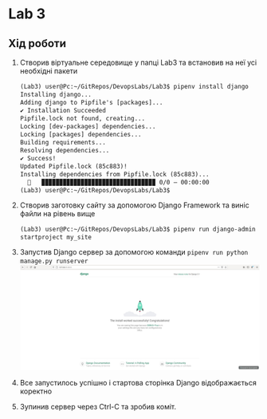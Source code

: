 # Lab 3
## Хід роботи
1. Створив віртуальне середовище у папці Lab3 та встановив на неї усі необхідні пакети
            
       (Lab3) user@Pc:~/GitRepos/DevopsLabs/Lab3$ pipenv install django
       Installing django...
       Adding django to Pipfile's [packages]...
       ✔ Installation Succeeded 
       Pipfile.lock not found, creating...
       Locking [dev-packages] dependencies...
       Locking [packages] dependencies...
       Building requirements...
       Resolving dependencies...
       ✔ Success! 
       Updated Pipfile.lock (85c883)!
       Installing dependencies from Pipfile.lock (85c883)...
         🐍   ▉▉▉▉▉▉▉▉▉▉▉▉▉▉▉▉▉▉▉▉▉▉▉▉▉▉▉▉▉▉▉▉ 0/0 — 00:00:00
       (Lab3) user@Pc:~/GitRepos/DevopsLabs/Lab3$ 
2. Створив заготовку сайту за допомогою Django Framework та виніс файли на рівень вище
        
       (Lab3) user@Pc:~/GitRepos/DevopsLabs/Lab3$ pipenv run django-admin startproject my_site
3. Запустив Django сервер за допомогою команди ```pipenv run python manage.py runserver```<br/>
![](photos/1.jpg)
4. Все запустилось успішно і стартова сторінка Django відображається коректно
5. Зупинив сервер через Ctrl-C та зробив коміт.
        

